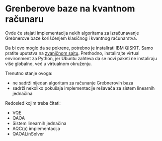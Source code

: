 # Grenberove baze na kvantnom računaru

Ovde će stajati implementacija nekih algoritama za izračunavanje Grebnerove baze korišćenjem klasičnog i kvantnog računarstva.

Da bi ovo moglo da se pokrene, potrebno je instalirati IBM QISKIT. Samo pratite uputstva na [zvaničnom sajtu](https://quantum.cloud.ibm.com/docs/en/guides/install-qiskit). Prethodno, instalirajte virtual environment za Python, jer Ubuntu zahteva da se novi paketi ne instaliraju više globalno, već u virtualnom okruženju.

Trenutno stanje ovoga:
- ne sadrži nijedan algoritam za računanje Grebnerovih baza
- sadrži nekoliko pokušaja implementacije rešavača za sistem linearnih jednačina

Redosled kojim treba čitati:
- VQE
- QAOA
- Sistem linearnih jednačina
- AQC(p) implementacija
- QAOALinSolver

